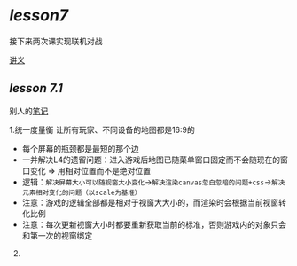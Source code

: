 # *lesson7*
接下来两次课实现联机对战

[讲义](https://www.acwing.com/file_system/file/content/whole/index/content/3357332/)

## *lesson 7.1*
别人的[笔记](https://www.acwing.com/solution/content/84013/)

1.统一度量衡 让所有玩家、不同设备的地图都是16:9的
- 每个屏幕的瓶颈都是最短的那个边
- 一并解决L4的遗留问题：进入游戏后地图已随菜单窗口固定而不会随现在的窗口变化  => 用相对位置而不是绝对位置
- 逻辑：`解决屏幕大小可以随视窗大小变化`->`解决渲染canvas忽白忽暗的问题+css`->`解决元素相对变化的问题（以scale为基准）`
- 注意：游戏的逻辑全部都是相对于视窗大大小的，而渲染时会根据当前视窗转化比例
- 注意：每次更新视窗大小时都要重新获取当前的标准，否则游戏内的对象只会和第一次的视窗绑定

2.